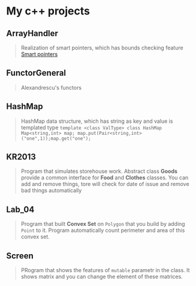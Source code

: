 My c++ projects
==

ArrayHandler
----
> Realization of smart pointers, which has bounds checking feature
> [Smart pointers](http://en.wikipedia.org/wiki/Smart_pointer)

FunctorGeneral
----
> Alexandrescu's functors

HashMap
-----
> HashMap data structure, which has string as key and value is templated type
> `template <class ValType>
class HashMap Map<string,int> map; map.put(Pair<string,int>("one",1));map.get("one");`

KR2013
-----
> Program that simulates storehouse work.
> Abstract class **Goods** provide a common interface for **Food** and **Clothes** classes.
> You can add and remove things, tore will check for date of issue and remove bad things
> automatically

Lab_04
---
> Program that built **Convex Set** on `Polygon` that you build by adding
> `Point` to it. Program automatically count perimeter and area of this convex set.

Screen
---
> PRogram that shows the features of `mutable` parametr in the class. It shows matrix and you can change the element of these matrices.
